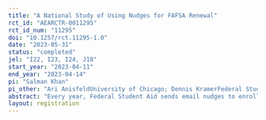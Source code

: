 ```yaml
---
title: "A National Study of Using Nudges for FAFSA Renewal"
rct_id: "AEARCTR-0011295"
rct_id_num: "11295"
doi: "10.1257/rct.11295-1.0"
date: "2023-05-31"
status: "completed"
jel: "I22, I23, I24, J18"
start_year: "2023-04-11"
end_year: "2023-04-14"
pi: "Salman Khan"
pi_other: "Ari AnisfeldUniversity of Chicago; Dennis KramerFederal Student Aid"
abstract: "Every year, Federal Student Aid sends email nudges to enrolled college students to renew their financial aid. This study seeks to evaluate the effects of these nudges on FAFSA renewal, financial aid receipt, and subsequent college enrollment."
layout: registration
---
```


